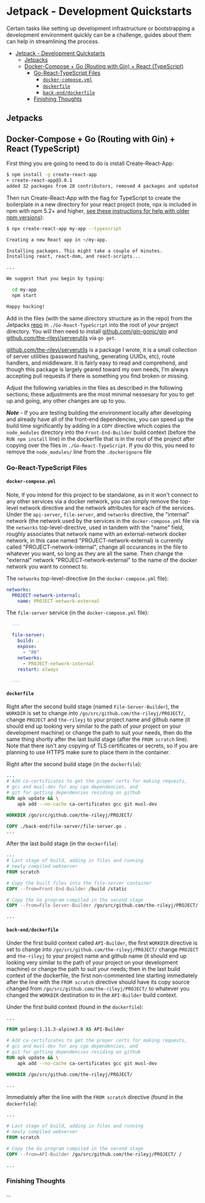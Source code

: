 # Jetpack - Development Quickstarts

Certain tasks like setting up development infrastructure or bootstrapping a development environment quickly can be a challenge, guides about them can help in streamlining the process.

- [Jetpack - Development Quickstarts](#jetpack---development-quickstarts)
  - [Jetpacks](#jetpacks)
  - [Docker-Compose + Go (Routing with Gin) + React (TypeScript)](#docker-compose--go-routing-with-gin--react-typescript)
    - [Go-React-TypeScript Files](#go-react-typescript-files)
      - [`docker-compose.yml`](#docker-composeyml)
      - [`dockerfile`](#dockerfile)
      - [`back-end/dockerfile`](#back-enddockerfile)
    - [Finishing Thoughts](#finishing-thoughts)

## Jetpacks

## Docker-Compose + Go (Routing with Gin) + React (TypeScript)

First thing you are going to need to do is install Create-React-App:

```bash
$ npm install -g create-react-app
+ create-react-app@3.0.1
added 32 packages from 28 contributors, removed 4 packages and updated 11 packages in 90.445s
```

Then run Create-React-App with the flag for TypeScript to create the boilerplate in a new directory for your react project (note, npx is included in npm with npm 5.2+ and higher, [see these instructions for help with older npm versions](https://gist.github.com/gaearon/4064d3c23a77c74a3614c498a8bb1c5f)):

```bash
$ npx create-react-app my-app --typescript

Creating a new React app in ~/my-app.

Installing packages. This might take a couple of minutes.
Installing react, react-dom, and react-scripts...

...

We suggest that you begin by typing:

  cd my-app
  npm start

Happy hacking!

```

Add in the files (with the same directory structure as in the repo) from the Jetpacks [repo](https://github.com/the-rileyj/Jetpacks) in `./Go-React-TypeScript` into the root of your project directory. You will then need to install [github.com/gin-gonic/gin](github.com/gin-gonic/gin) and [github.com/the-rileyj/serverutils](github.com/the-rileyj/serverutils) via `go get`.

[github.com/the-rileyj/serverutils](github.com/the-rileyj/serverutils) is a package I wrote, it is a small collection of server utilities (password hashing, generating UUIDs, etc), route handlers, and middleware. It is fairly easy to read and comprehend, and though this package is largely geared toward my own needs, I'm always accepting pull requests if there is something you find broken or missing.

Adjust the following variables in the files as described in the following sections; these adjustments are the most minimal nessesary for you to get up and going, any other changes are up to you.

***Note*** - If you are testing building the environment locally after developing and already have all of the front-end dependencies, you can speed up the build time significantly by adding in a `COPY` directive which copies the `node_modules` directory into the `Front-End-Builder` build context (before the `RUN npm install` line) in the dockerfile that is in the root of the project after copying over the files in `./Go-React-TypeScript`. If you do this, you need to remove the `node_modules/` line from the `.dockerignore` file

### Go-React-TypeScript Files

#### `docker-compose.yml`

Note, if you intend for this project to be standalone, as in it won't connect to any other services via a docker network, you can simply remove the top-level network directive and the network attributes for each of the services. Under the `api-server`, `file-server`, and `networks` directive, the "internal" network (the network used by the services in the `docker-compose.yml` file via the `networks` top-level-directive, used in tandem with the "name" field, roughly associates that network name with an external-network docker network, in this case named "PROJECT-network-external) is currently called "PROJECT-network-internal", change all occurances in the file to whatever you want, so long as they are all the same. Then change the "external" network "PROJECT-network-external" to the name of the docker network you want to connect to.

The `networks` top-level-directive (in the `docker-compose.yml` file):

```yml
networks:
  PROJECT-network-internal:
    name: PROJECT-network-external
```

The `file-server` service (in the `docker-compose.yml` file):

```yml
  ...

  file-server:
    build: .
    expose:
      - "80"
    networks:
      - PROJECT-network-internal
    restart: always

  ...
```

#### `dockerfile`

Right after the second build stage (named `File-Server-Builder`), the `WORKDIR` is set to change into `/go/src/github.com/the-rileyj/PROJECT/`, change `PROJECT` and `the-rileyj` to your project name and github name (it should end up looking very similar to the path of your project on your development machine) or change the path to suit your needs, then do the same thing shortly after the last build stage (after the `FROM scratch` line). Note that there isn't any copying of TLS certificates or secrets, so if you are planning to use HTTPS make sure to place them in the container.

Right after the second build stage (in the `dockerfile`):

```dockerfile
...
# Add ca-certificates to get the proper certs for making requests,
# gcc and musl-dev for any cgo dependencies, and
# git for getting dependencies residing on github
RUN apk update && \
    apk add --no-cache ca-certificates gcc git musl-dev

WORKDIR /go/src/github.com/the-rileyj/PROJECT/

COPY ./back-end/file-server/file-server.go .
...
```

After the last build stage (in the `dockerfile`):

```dockerfile
...
# Last stage of build, adding in files and running
# newly compiled webserver
FROM scratch

# Copy the built files into the file-server container
COPY --from=Front-End-Builder /build /static

# Copy the Go program compiled in the second stage
COPY --from=File-Server-Builder /go/src/github.com/the-rileyj/PROJECT/ /

...
```

#### `back-end/dockerfile`

Under the first build context called `API-Builder`, the first `WORKDIR` directive is set to change into `/go/src/github.com/the-rileyj/PROJECT/` change `PROJECT` and `the-rileyj` to your project name and github name (it should end up looking very similar to the path of your project on your development machine) or change the path to suit your needs; then in the last build context of the dockerfile, the first non-commented line starting immediately after the line with the `FROM scratch` directive should have its copy source changed from `/go/src/github.com/the-rileyj/PROJECT/` to whatever you changed the `WORKDIR` destination to in the `API-Builder` build context.

Under the first build context (found in the `dockerfile`):

```dockerfile
...

FROM golang:1.11.3-alpine3.8 AS API-Builder

# Add ca-certificates to get the proper certs for making requests,
# gcc and musl-dev for any cgo dependencies, and
# git for getting dependencies residing on github
RUN apk update && \
    apk add --no-cache ca-certificates gcc git musl-dev

WORKDIR /go/src/github.com/the-rileyj/PROJECT/

...
```

Immediately after the line with the `FROM scratch` directive (found in the `dockerfile`):

```dockerfile
...

# Last stage of build, adding in files and running
# newly compiled webserver
FROM scratch

# Copy the Go program compiled in the second stage
COPY --from=API-Builder /go/src/github.com/the-rileyj/PROJECT/ /

...
```

### Finishing Thoughts

...
